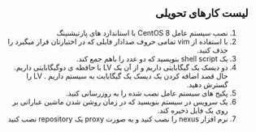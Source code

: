 <div dir="rtl" align='right'>


   ## لیست کارهای تحویلی
   1. نصب سیستم عامل CentOS 8 با استاندارد های پارتیشنینگ
   1. با استفاده از vim تمامی حروف صدادار فایلی که در اختیارتان قرار میگیرد را حذف کنید.
   1. یک shell script بنویسید که دو عدد را باهم جمع کند.
   1. دو دیسک یک گیگابایتی داریم و از آن یک  LV با حافظه ی دوگیگابایتی داریم. حال قصد اضافه کردن یک دیسک یک گیگابایت به سیستم داریم . LV را گسترش دهید.
   1. پکیج های سیستم عامل نصب شده را به روزرسانی کنید.
   1. یک سرویس در سیستم بنویسید که در زمان روشن شدن ماشین عباراتی بر روی یک فایل ذخیره کند.
   1. نرم افزار nexus را نصب کنید و به صورت proxy یک repository نصب کنید
